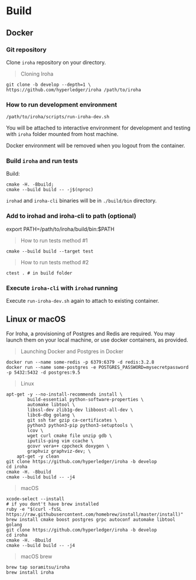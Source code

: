 # Build

## Docker

### Git repository

Clone `iroha` repository on your directory.

> Cloning Iroha

``` shell
git clone -b develop --depth=1 \
https://github.com/hyperledger/iroha /path/to/iroha
```

### How to run development environment

``` shell
/path/to/iroha/scripts/run-iroha-dev.sh
```

You will be attached to interactive environment for development and testing with `iroha` folder mounted from host machine.

Docker environment will be removed when you logout from the container.

### Build `iroha` and run tests

Build:
```
cmake -H. -Bbuild;
cmake --build build -- -j$(nproc)
```

`irohad` and `iroha-cli` binaries will be in `./build/bin` directory.

### Add to irohad and iroha-cli to path (optional)

export PATH=/path/to/iroha/build/bin:$PATH

> How to run tests method #1

``` shell
cmake --build build --target test
```

> How to run tests method #2

``` shell
ctest . # in build folder
```

### Execute `iroha-cli` with `irohad` running

Execute `run-iroha-dev.sh` again to attach to existing container.

## Linux or macOS

For Iroha, a provisioning of Postgres and Redis are required. You may launch them on your local machine, or use docker containers, as provided.

> Launching Docker and Postgres in Docker

``` shell
docker run --name some-redis -p 6379:6379 -d redis:3.2.8
docker run --name some-postgres -e POSTGRES_PASSWORD=mysecretpassword -p 5432:5432 -d postgres:9.5
```

> Linux

``` shell
apt-get -y --no-install-recommends install \
        build-essential python-software-properties \
        automake libtool \
        libssl-dev zlib1g-dev libboost-all-dev \
        libc6-dbg golang \
        git ssh tar gzip ca-certificates \
        python3 python3-pip python3-setuptools \
        lcov \
        wget curl cmake file unzip gdb \
        iputils-ping vim ccache \
        gcovr vera++ cppcheck doxygen \
        graphviz graphviz-dev; \
    apt-get -y clean
git clone https://github.com/hyperledger/iroha -b develop
cd iroha
cmake -H. -Bbuild
cmake --build build -- -j4
```

> macOS

``` shell
xcode-select --install
# if you dont't have brew installed
ruby -e "$(curl -fsSL https://raw.githubusercontent.com/homebrew/install/master/install)"
brew install cmake boost postgres grpc autoconf automake libtool golang
git clone https://github.com/hyperledger/iroha -b develop
cd iroha
cmake -H. -Bbuild
cmake --build build -- -j4
```
> macOS brew

``` shell
brew tap soramitsu/iroha
brew install iroha
```
